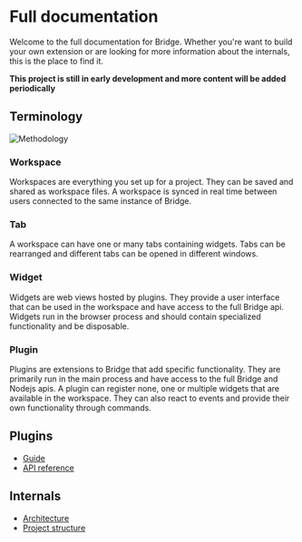 

# Full documentation

Welcome to the full documentation for Bridge. Whether you're want to build your own extension or are looking for more information about the internals, this is the place to find it.

**This project is still in early development and more content will be added periodically**

## Terminology
![Methodology](/media/docs/architecture/methodology.png)

### Workspace
Workspaces are everything you set up for a project. They can be saved and shared as workspace files. A workspace is synced in real time between users connected to the same instance of Bridge.

### Tab  
A workspace can have one or many tabs containing widgets. Tabs can be rearranged and different tabs can be opened in different windows.

### Widget  
Widgets are web views hosted by plugins. They provide a user interface that can be used in the workspace and have access to the full Bridge api. Widgets run in the browser process and should contain specialized functionality and be disposable.

### Plugin
Plugins are extensions to Bridge that add specific functionality. They are primarily run in the main process and have access to the full Bridge and Nodejs apis. A plugin can register none, one or multiple widgets that are available in the workspace. They can also react to events and provide their own functionality through commands.

## Plugins
- [Guide](/docs/plugins/README.md)
- [API reference](/docs/api/README.md)

## Internals
- [Architecture](/docs/architecture.md)
- [Project structure](/docs/structure.md)
